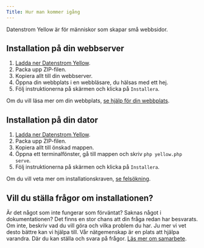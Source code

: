 ```yaml
---
Title: Hur man kommer igång
---
```

Datenstrom Yellow är för människor som skapar små webbsidor.

## Installation på din webbserver

1. [Ladda ner Datenstrom Yellow](https://github.com/datenstrom/yellow/archive/refs/heads/main.zip).
2. Packa upp ZIP-filen.
3. Kopiera allt till din webbserver. 
4. Öppna din webbplats i en webbläsare, du hälsas med ett hej.
5. Följ instruktionerna på skärmen och klicka på `Installera`.

Om du vill läsa mer om din webbplats, [se hjälp för din webbplats](.).

## Installation på din dator

1. [Ladda ner Datenstrom Yellow](https://github.com/datenstrom/yellow/archive/refs/heads/main.zip).
2. Packa upp ZIP-filen.
3. Kopiera allt till önskad mappen.
4. Öppna ett terminalfönster, gå till mappen och skriv `php yellow.php serve`.
5. Följ instruktionerna på skärmen och klicka på `Installera`.

Om du vill veta mer om installationskraven, [se felsökning](troubleshooting).

## Vill du ställa frågor om installationen?

Är det något som inte fungerar som förväntat? Saknas något i dokumentationen? Det finns en stor chans att din fråga redan har besvarats. Om inte, beskriv vad du vill göra och vilka problem du har. Ju mer vi vet desto bättre kan vi hjälpa till. Vår nätgemenskap är en plats att hjälpa varandra. Där du kan ställa och svara på frågor. [Läs mer om samarbete](contributing-guidelines).

